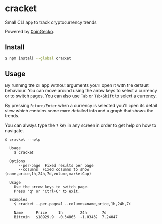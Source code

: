 # cracket

Small CLI app to track cryptocurrency trends.

Powered by [CoinGecko](https://www.coingecko.com/).

## Install

```bash
$ npm install --global cracket
```

## Usage

By running the cli app without arguments you'll open it with the default behaviour. You can move around using the arrow keys to select a currency or to switch pages. You can also use `Tab` or `Tab+Shift` to select a currency.

By pressing `Return/Enter` when a currency is selected you'll open its detail view which contains some more detailed info and a graph that shows the trends.

You can always type the `?` key in any screen in order to get help on how to navigate.

```
$ cracket --help

  Usage
    $ cracket

  Options
      --per-page  Fixed results per page
      --columns  Fixed columns to show (name,price,1h,24h,7d,volume,marketCap)

  Usage
    Use the arrow keys to switch page.
    Press 'q' or 'Ctrl+C' to exit.

  Examples
    $ cracket --per-page=1 --columns=name,price,1h,24h,7d

    Name      Price     1h        24h       7d
    Bitcoin   $18929.9  -0.34865  -1.03432  7.24047
```
